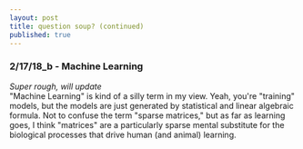 ```yaml
---
layout: post
title: question soup? (continued)
published: true
---
```

### 2/17/18_b - Machine Learning
_Super rough, will update_  
"Machine Learning" is kind of a silly term in my view. Yeah, you're "training" models, but the models are just generated by statistical and linear algebraic formula. Not to confuse the term "sparse matrices," but as far as learning goes, I think "matrices" are a particularly sparse mental substitute for the biological processes that drive human (and animal) learning.
